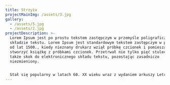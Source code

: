 ```yaml
---
title: Strzyża
projectMainImg: /assets/3.jpg
gallery:
  - /assets/5.jpg
  - /assets/2.jpg
projectDescription: >-
  Lorem Ipsum jest po prostu tekstem zastępczym w przemyśle poligraficznym i
  składzie tekstu. Lorem Ipsum jest standardowym tekstem zastępczym w przemyśle
  od lat 1500., kiedy nieznany drukarz wziął próbkę czcionek i pomieszał je, aby
  stworzyć książkę z próbkami czcionek. Przetrwał nie tylko pięć stuleci, ale
  także skok do elektronicznego składu tekstu, pozostając zasadniczo
  niezmieniony.


  Stał się popularny w latach 60. XX wieku wraz z wydaniem arkuszy Letraset zawierających fragmenty Lorem Ipsum, a ostatnio z oprogramowaniem do składu komputerowego, takim jak Aldus PageMaker, zawierającym wersje Lorem Ipsum.
---
```

